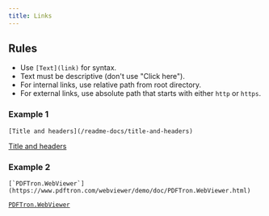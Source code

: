 ```yaml
---
title: Links
---
```


## Rules

* Use `[Text](link)` for syntax.
* Text must be descriptive (don't use "Click here").
* For internal links, use relative path from root directory.
* For external links, use absolute path that starts with either `http` or `https`.

### Example 1

```
[Title and headers](/readme-docs/title-and-headers)
```

[Title and headers](/readme-docs/title-and-headers)

### Example 2

```
[`PDFTron.WebViewer`](https://www.pdftron.com/webviewer/demo/doc/PDFTron.WebViewer.html) 
```

[`PDFTron.WebViewer`](https://www.pdftron.com/webviewer/demo/doc/PDFTron.WebViewer.html) 